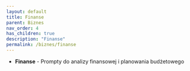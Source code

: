 ```yaml
---
layout: default
title: Finanse
parent: Biznes
nav_order: 4
has_children: true
description: "Finanse"
permalink: /biznes/finanse
---
```


- **Finanse** - Prompty do analizy finansowej i planowania budżetowego